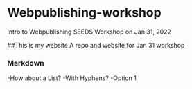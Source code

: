 # Webpublishing-workshop
Intro to Webpublishing SEEDS Workshop on Jan 31, 2022

##This is my website
A repo and website for Jan 31 workshop

### Markdown

-How about a List?
-With Hyphens?
-Option 1
